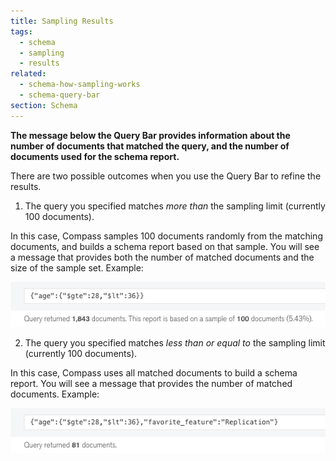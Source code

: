 ```yaml
---
title: Sampling Results
tags:
  - schema
  - sampling
  - results
related:
  - schema-how-sampling-works
  - schema-query-bar
section: Schema
---
```

<strong>
The message below the Query Bar provides information about the
number of documents that matched the query, and the number of documents
used for the schema report.
</strong>

There are two possible outcomes when you use the Query Bar to refine the results.

1. The query you specified matches _more than_ the sampling limit (currently
  100 documents).

  In this case, Compass samples 100 documents randomly from
  the matching documents, and builds a schema report based on that sample.
  You will see a message that provides both the number of matched documents
  and the size of the sample set. Example:

  ![](./images/help/schema/sampling-results-sample.png)

2. The query you specified matches _less than or equal to_ the sampling limit
  (currently 100 documents).

  In this case, Compass uses all matched documents
  to build a schema report. You will see a message that provides the number
  of matched documents. Example:

  ![](./images/help/schema/sampling-results-full.png)
